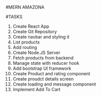#MERN AMAZONA

#TASKS

1. Create React App
2. Create Git Repository
3. Create navbar and styling it
4. List products
5. Add routing
6. Create Node.JS Server
7. Fetch products from backend
8. Manage state with reducer hook
9. Add bootstrap UI framework
10. Create Product and rating component
11. Create proudct details screen
12. Create loading and message component
13. Implement Add To Cart
